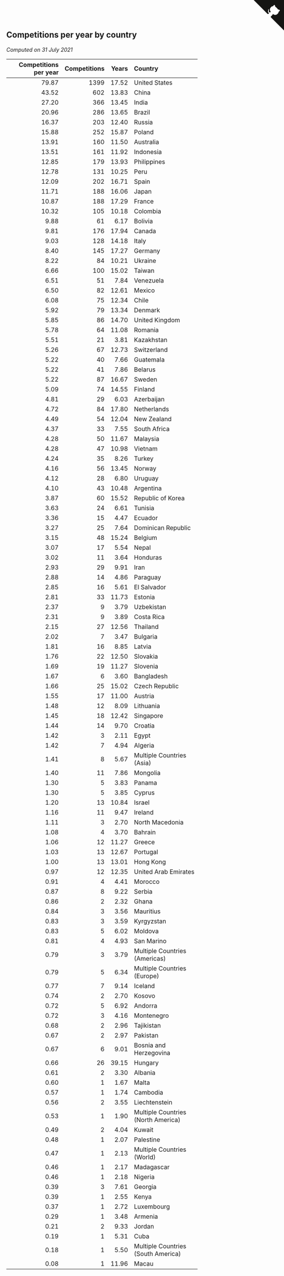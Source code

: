 ## Competitions per year by country

*Computed on 31 July 2021*

| Competitions per year | Competitions | Years | Country |
| ---: | ---: | ---: | :--- |
| 79.87 | 1399 | 17.52 | United States |
| 43.52 | 602 | 13.83 | China |
| 27.20 | 366 | 13.45 | India |
| 20.96 | 286 | 13.65 | Brazil |
| 16.37 | 203 | 12.40 | Russia |
| 15.88 | 252 | 15.87 | Poland |
| 13.91 | 160 | 11.50 | Australia |
| 13.51 | 161 | 11.92 | Indonesia |
| 12.85 | 179 | 13.93 | Philippines |
| 12.78 | 131 | 10.25 | Peru |
| 12.09 | 202 | 16.71 | Spain |
| 11.71 | 188 | 16.06 | Japan |
| 10.87 | 188 | 17.29 | France |
| 10.32 | 105 | 10.18 | Colombia |
| 9.88 | 61 | 6.17 | Bolivia |
| 9.81 | 176 | 17.94 | Canada |
| 9.03 | 128 | 14.18 | Italy |
| 8.40 | 145 | 17.27 | Germany |
| 8.22 | 84 | 10.21 | Ukraine |
| 6.66 | 100 | 15.02 | Taiwan |
| 6.51 | 51 | 7.84 | Venezuela |
| 6.50 | 82 | 12.61 | Mexico |
| 6.08 | 75 | 12.34 | Chile |
| 5.92 | 79 | 13.34 | Denmark |
| 5.85 | 86 | 14.70 | United Kingdom |
| 5.78 | 64 | 11.08 | Romania |
| 5.51 | 21 | 3.81 | Kazakhstan |
| 5.26 | 67 | 12.73 | Switzerland |
| 5.22 | 40 | 7.66 | Guatemala |
| 5.22 | 41 | 7.86 | Belarus |
| 5.22 | 87 | 16.67 | Sweden |
| 5.09 | 74 | 14.55 | Finland |
| 4.81 | 29 | 6.03 | Azerbaijan |
| 4.72 | 84 | 17.80 | Netherlands |
| 4.49 | 54 | 12.04 | New Zealand |
| 4.37 | 33 | 7.55 | South Africa |
| 4.28 | 50 | 11.67 | Malaysia |
| 4.28 | 47 | 10.98 | Vietnam |
| 4.24 | 35 | 8.26 | Turkey |
| 4.16 | 56 | 13.45 | Norway |
| 4.12 | 28 | 6.80 | Uruguay |
| 4.10 | 43 | 10.48 | Argentina |
| 3.87 | 60 | 15.52 | Republic of Korea |
| 3.63 | 24 | 6.61 | Tunisia |
| 3.36 | 15 | 4.47 | Ecuador |
| 3.27 | 25 | 7.64 | Dominican Republic |
| 3.15 | 48 | 15.24 | Belgium |
| 3.07 | 17 | 5.54 | Nepal |
| 3.02 | 11 | 3.64 | Honduras |
| 2.93 | 29 | 9.91 | Iran |
| 2.88 | 14 | 4.86 | Paraguay |
| 2.85 | 16 | 5.61 | El Salvador |
| 2.81 | 33 | 11.73 | Estonia |
| 2.37 | 9 | 3.79 | Uzbekistan |
| 2.31 | 9 | 3.89 | Costa Rica |
| 2.15 | 27 | 12.56 | Thailand |
| 2.02 | 7 | 3.47 | Bulgaria |
| 1.81 | 16 | 8.85 | Latvia |
| 1.76 | 22 | 12.50 | Slovakia |
| 1.69 | 19 | 11.27 | Slovenia |
| 1.67 | 6 | 3.60 | Bangladesh |
| 1.66 | 25 | 15.02 | Czech Republic |
| 1.55 | 17 | 11.00 | Austria |
| 1.48 | 12 | 8.09 | Lithuania |
| 1.45 | 18 | 12.42 | Singapore |
| 1.44 | 14 | 9.70 | Croatia |
| 1.42 | 3 | 2.11 | Egypt |
| 1.42 | 7 | 4.94 | Algeria |
| 1.41 | 8 | 5.67 | Multiple Countries (Asia) |
| 1.40 | 11 | 7.86 | Mongolia |
| 1.30 | 5 | 3.83 | Panama |
| 1.30 | 5 | 3.85 | Cyprus |
| 1.20 | 13 | 10.84 | Israel |
| 1.16 | 11 | 9.47 | Ireland |
| 1.11 | 3 | 2.70 | North Macedonia |
| 1.08 | 4 | 3.70 | Bahrain |
| 1.06 | 12 | 11.27 | Greece |
| 1.03 | 13 | 12.67 | Portugal |
| 1.00 | 13 | 13.01 | Hong Kong |
| 0.97 | 12 | 12.35 | United Arab Emirates |
| 0.91 | 4 | 4.41 | Morocco |
| 0.87 | 8 | 9.22 | Serbia |
| 0.86 | 2 | 2.32 | Ghana |
| 0.84 | 3 | 3.56 | Mauritius |
| 0.83 | 3 | 3.59 | Kyrgyzstan |
| 0.83 | 5 | 6.02 | Moldova |
| 0.81 | 4 | 4.93 | San Marino |
| 0.79 | 3 | 3.79 | Multiple Countries (Americas) |
| 0.79 | 5 | 6.34 | Multiple Countries (Europe) |
| 0.77 | 7 | 9.14 | Iceland |
| 0.74 | 2 | 2.70 | Kosovo |
| 0.72 | 5 | 6.92 | Andorra |
| 0.72 | 3 | 4.16 | Montenegro |
| 0.68 | 2 | 2.96 | Tajikistan |
| 0.67 | 2 | 2.97 | Pakistan |
| 0.67 | 6 | 9.01 | Bosnia and Herzegovina |
| 0.66 | 26 | 39.15 | Hungary |
| 0.61 | 2 | 3.30 | Albania |
| 0.60 | 1 | 1.67 | Malta |
| 0.57 | 1 | 1.74 | Cambodia |
| 0.56 | 2 | 3.55 | Liechtenstein |
| 0.53 | 1 | 1.90 | Multiple Countries (North America) |
| 0.49 | 2 | 4.04 | Kuwait |
| 0.48 | 1 | 2.07 | Palestine |
| 0.47 | 1 | 2.13 | Multiple Countries (World) |
| 0.46 | 1 | 2.17 | Madagascar |
| 0.46 | 1 | 2.18 | Nigeria |
| 0.39 | 3 | 7.61 | Georgia |
| 0.39 | 1 | 2.55 | Kenya |
| 0.37 | 1 | 2.72 | Luxembourg |
| 0.29 | 1 | 3.48 | Armenia |
| 0.21 | 2 | 9.33 | Jordan |
| 0.19 | 1 | 5.31 | Cuba |
| 0.18 | 1 | 5.50 | Multiple Countries (South America) |
| 0.08 | 1 | 11.96 | Macau |


<a href="https://github.com/jonatanklosko/wca_statistics" class="github-corner" aria-label="View source on Github"><svg width="80" height="80" viewBox="0 0 250 250" style="fill:#151513; color:#fff; position: absolute; top: 0; border: 0; right: 0;" aria-hidden="true"><path d="M0,0 L115,115 L130,115 L142,142 L250,250 L250,0 Z"></path><path d="M128.3,109.0 C113.8,99.7 119.0,89.6 119.0,89.6 C122.0,82.7 120.5,78.6 120.5,78.6 C119.2,72.0 123.4,76.3 123.4,76.3 C127.3,80.9 125.5,87.3 125.5,87.3 C122.9,97.6 130.6,101.9 134.4,103.2" fill="currentColor" style="transform-origin: 130px 106px;" class="octo-arm"></path><path d="M115.0,115.0 C114.9,115.1 118.7,116.5 119.8,115.4 L133.7,101.6 C136.9,99.2 139.9,98.4 142.2,98.6 C133.8,88.0 127.5,74.4 143.8,58.0 C148.5,53.4 154.0,51.2 159.7,51.0 C160.3,49.4 163.2,43.6 171.4,40.1 C171.4,40.1 176.1,42.5 178.8,56.2 C183.1,58.6 187.2,61.8 190.9,65.4 C194.5,69.0 197.7,73.2 200.1,77.6 C213.8,80.2 216.3,84.9 216.3,84.9 C212.7,93.1 206.9,96.0 205.4,96.6 C205.1,102.4 203.0,107.8 198.3,112.5 C181.9,128.9 168.3,122.5 157.7,114.1 C157.9,116.9 156.7,120.9 152.7,124.9 L141.0,136.5 C139.8,137.7 141.6,141.9 141.8,141.8 Z" fill="currentColor" class="octo-body"></path></svg></a><style>.github-corner:hover .octo-arm{animation:octocat-wave 560ms ease-in-out}@keyframes octocat-wave{0%,100%{transform:rotate(0)}20%,60%{transform:rotate(-25deg)}40%,80%{transform:rotate(10deg)}}@media (max-width:500px){.github-corner:hover .octo-arm{animation:none}.github-corner .octo-arm{animation:octocat-wave 560ms ease-in-out}}</style>

